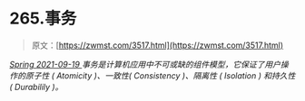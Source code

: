 <!--yml
category: 未分类
date: 0001-01-01 00:00:00
-->

# 265.事务

> 原文：[https://zwmst.com/3517.html](https://zwmst.com/3517.html)

   [ *Spring* ](https://zwmst.com/spring)*[ <time datetime="2021-09-19T20:53:51+08:00"> 2021-09-19 </time> ](https://zwmst.com/3517.html)  事务是计算机应用中不可或缺的组件模型，它保证了用户操作的原子性 ( Atomicity )、一致性( Consistency )、隔离性 ( Isolation ) 和持久性 ( Durabilily )。*